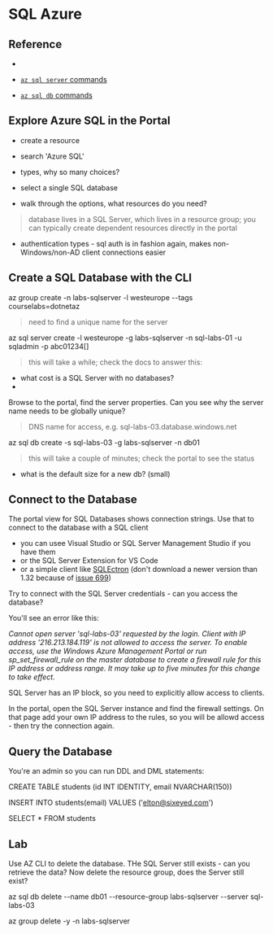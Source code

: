 # SQL Azure

## Reference
- 


- [`az sql server` commands](https://docs.microsoft.com/en-us/cli/azure/sql/server?view=azure-cli-latest)

- [`az sql db` commands](https://docs.microsoft.com/en-us/cli/azure/sql/db?view=azure-cli-latest)


## Explore Azure SQL in the Portal

- create a resource
- search 'Azure SQL'
- types, why so many choices?

- select a single SQL database
- walk through the options, what resources do you need?

> database lives in a SQL Server, which lives in a resource group; you can typically create dependent resources directly in the portal

- authentication types - sql auth is in fashion again, makes non-Windows/non-AD client connections easier


## Create a SQL Database with the CLI

az group create -n labs-sqlserver -l westeurope --tags courselabs=dotnetaz

> need to find a unique name for the server 

az sql server create -l westeurope -g labs-sqlserver -n sql-labs-01 -u sqladmin -p abc01234[]

> this will take a while; check the docs to answer this:

- what cost is a SQL Server with no databases?
- 

Browse to the portal, find the server properties. Can you see why the server name needs to be globally unique?

> DNS name for access, e.g. sql-labs-03.database.windows.net

 az sql db create -s sql-labs-03 -g labs-sqlserver -n db01

> this will take a couple of minutes; check the portal to see the status

- what is the default size for a new db? (small)


## Connect to the Database

The portal view for SQL Databases shows connection strings. Use that to connect to the database with a SQL client

- you can usee Visual Studio or SQL Server Management Studio if you have them
- or the SQL Server Extension for VS Code
- or a simple client like [SQLEctron](https://github.com/sqlectron/sqlectron-gui/releases/tag/v1.32.1) (don't download a newer version than 1.32 because of [issue 699](https://github.com/sqlectron/sqlectron-gui/issues/699))

Try to connect with the SQL Server credentials - can you access the database?

You'll see an error like this:

_Cannot open server 'sql-labs-03' requested by the login. Client with IP address '216.213.184.119' is not allowed to access the server. To enable access, use the Windows Azure Management Portal or run sp_set_firewall_rule on the master database to create a firewall rule for this IP address or address range. It may take up to five minutes for this change to take effect._

SQL Server has an IP block, so you need to explicitly allow access to clients.

In the portal, open the SQL Server instance and find the firewall settings. On that page add your own IP address to the rules, so you will be allowd access - then try the connection again.

## Query the Database

You're an admin so you can run DDL and DML statements:

CREATE TABLE students (id INT IDENTITY, email NVARCHAR(150))

INSERT INTO students(email) VALUES ('elton@sixeyed.com')

SELECT * FROM students

## Lab

Use AZ CLI to delete the database. THe SQL Server still exists - can you retrieve the data? Now delete the resource group, does the Server still exist?

az sql db delete --name db01 --resource-group labs-sqlserver --server sql-labs-03

az group delete -y -n labs-sqlserver 